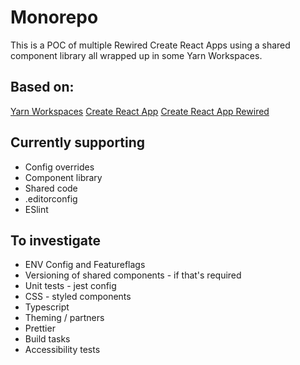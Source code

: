 # Monorepo

This is a POC of multiple Rewired Create React Apps using a shared component library all wrapped up in some Yarn Workspaces.

## Based on:
[Yarn Workspaces](https://yarnpkg.com/lang/en/docs/workspaces/)
[Create React App](https://github.com/facebook/create-react-app)
[Create React App Rewired](https://github.com/timarney/react-app-rewired)

## Currently supporting

* Config overrides
* Component library
* Shared code
* .editorconfig
* ESlint

## To investigate

* ENV Config and Featureflags
* Versioning of shared components - if that's required
* Unit tests - jest config
* CSS - styled components
* Typescript
* Theming / partners
* Prettier
* Build tasks
* Accessibility tests

<!--
## Stuff it might be worth adding

It might be worth adding some other stuff to one of the apps so it becomes a better boilerplate for future projects

* Redux
* Sagas
* Reselect

-->